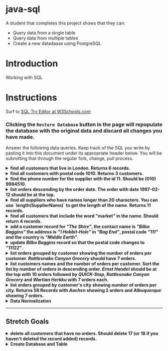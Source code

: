 # java-sql

A student that completes this project shows that they can:
* Query data from a single table
* Query data from multiple tables
* Create a new datadaase using PostgreSQL

# Introduction

Working with SQL

# Instructions

Surf to [SQL Try Editor at W3Schools.com](https://www.w3schools.com/Sql/tryit.asp?filename=trysql_select_top)  

### **Clicking the `Restore Database` button in the page will repopulate the database with the original data and discard all changes you have made**.

Answer the following data queries. Keep track of the SQL you write by pasting it into this document under its appropriate header below. You will be submitting that through the regular fork, change, pull process.

<details>
<summary><strong>find all customers that live in London. Returns 6 records.</strong></summary>

```
SELECT *
FROM Customers
WHERE City = "London";

CustomerID    CustomerName            ContactName         Address                        City     PostalCode   Country
4             Around the Horn         Thomas Hardy        120 Hanover Sq.                London   WA1 1DP      UK
11            B's Beverages           Victoria Ashworth   Fauntleroy Circus              London   EC2 5NT      UK
16            Consolidated Holdings   Elizabeth Brown     Berkeley Gardens 12 Brewery    London   WX1 6LT      UK
19            Eastern Connection      Ann Devon           35 King George                 London   WX3 6FW      UK
53            North/South             Simon Crowther      South House 300 Queensbridge   London   SW7 1RZ      UK
72            Seven Seas Imports      Hari Kumar          90 Wadhurst Rd.                London   OX15 4NB     UK
```
</details>

<details>
<summary><strong>find all customers with postal code 1010. Returns 3 customers.</strong></summary>

```
SELECT *
FROM Customers
WHERE PostalCode = "1010";

CustomerID   CustomerName                 ContactName        Address                               City           PostalCode   Country
12           Cactus Comidas para llevar   Patricio Simpson   Cerrito 333                           Buenos Aires   1010         Argentina
54           Océano Atlántico Ltda.       Yvonne Moncada     Ing. Gustavo Moncada 8585 Piso 20-A   Buenos Aires   1010         Argentina
64           Rancho grande                Sergio Gutiérrez   Av. del Libertador 900                Buenos Aires   1010         Argentina
```
</details>

<details>
<summary><strong>find the phone number for the supplier with the id 11. Should be (010) 9984510.</strong></summary>

```
SELECT Phone
FROM Suppliers
WHERE SupplierID = "11";

Phone
(010) 9984510
```
</details>

<details>
<summary><strong>list orders descending by the order date. The order with date 1997-02-12 should be at the top.</strong></summary>
> This can be done with SELECT, WHERE, and ORDER BY clauses
</details>

<details>
<summary><strong>find all suppliers who have names longer than 20 characters. You can use `length(SupplierName)` to get the length of the name. Returns 11 records.</strong></summary>
> This can be done with SELECT and WHERE clauses
</details>

<details>
<summary><strong>find all customers that include the word "market" in the name. Should return 4 records.</strong></summary>
> This can be done with SELECT and a WHERE clause using the LIKE keyword

> Don't forget the wildcard '%' symbols at the beginning and end of your substring to denote it can appear anywhere in the string in question
</details>

<details>
<summary><strong>add a customer record for <em>"The Shire"</em>, the contact name is <em>"Bilbo Baggins"</em> the address is <em>"1 Hobbit-Hole"</em> in <em>"Bag End"</em>, postal code <em>"111"</em> and the country is <em>"Middle Earth"</em>.</strong></summary>
> This can be done with the INSERT INTO clause
</details>
 
<details>
<summary><strong>update <em>Bilbo Baggins</em> record so that the postal code changes to <em>"11122"</em>.</strong></summary>
> This can be done with UPDATE and WHERE clauses
</details>
 
<details> 
<summary><strong>list orders grouped by customer showing the number of orders per customer. <em>Rattlesnake Canyon Grocery</em> should have 7 orders.</strong></summary>
> This can be done with SELECT, COUNT, JOIN and GROUP BY clauses. Your count should focus on a field in the Orders table, not the Customer table

> There is more information about the COUNT clause on [W3 Schools](https://www.w3schools.com/sql/sql_count_avg_sum.asp)
</details>
 
<details>
<summary><strong>list customers names and the number of orders per customer. Sort the list by number of orders in descending order. <em>Ernst Handel</em> should be at the top with 10 orders followed by <em>QUICK-Stop</em>, <em>Rattlesnake Canyon Grocery</em> and <em>Wartian Herkku</em> with 7 orders each.</strong></summary>
> This can be done by adding an ORDER BY clause to the previous answer
</details>
 
<details>
<summary><strong>list orders grouped by customer's city showing number of orders per city. Returns 58 Records with <em>Aachen</em> showing 2 orders and <em>Albuquerque</em> showing 7 orders.</strong></summary>
> This is very similar to the previous two queries, however, it focuses on the City rather than the CustomerName
</details>

<details>
<summary><strong>Data Normalization</strong></summary>

Note: This step does not use PostgreSQL!

Take the following data and normalize it into a 3NF database.

| Person Name | Pet Name | Pet Type | Pet Name 2 | Pet Type 2 | Pet Name 3 | Pet Type 3 | Fenced Yard | City Dweller |
|-------------|----------|----------|------------|------------|------------|------------|-------------|--------------|
| Jane        | Ellie    | Dog      | Tiger      | Cat        | Toby       | Turtle     | No          | Yes          |
| Bob         | Joe      | Horse    |            |            |            |            | No          | No           |
| Sam         | Ginger   | Dog      | Miss Kitty | Cat        | Bubble     | Fish       | Yes         | No           |
</details>

---
## Stretch Goals

<details>
<summary><strong>delete all customers that have no orders. Should delete 17 (or 18 if you haven't deleted the record added) records.</strong></summary>
> This is done with a DELETE query

> In the WHERE clause, you can provide another list with an IN keyword this list can be the result of another SELECT query. Write a query to return a list of CustomerIDs that meet the criteria above. Pass that to the IN keyword of the WHERE clause as the list of IDs to be deleted
 
> Use a LEFT JOIN to join the Orders table onto the Customers table and check for a NULL value in the OrderID column
</details>
 
<details>
<summary><strong>Create Database and Table</strong></summary>

### Keep track of the code you write and paste at the end of this document

- use pgAdmin to create a database, naming it `budget`.
- add an `accounts` table with the following _schema_:

  - `id`, numeric value with no decimal places that should autoincrement.
  - `name`, string, add whatever is necessary to make searching by name faster.
  - `budget` numeric value.

- constraints
  - the `id` should be the primary key for the table.
  - account `name` should be unique.
  - account `budget` is required.
</details>
